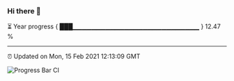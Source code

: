 ### Hi there 👋

⏳ Year progress { ███▁▁▁▁▁▁▁▁▁▁▁▁▁▁▁▁▁▁▁▁▁▁▁▁▁▁▁ } 12.47 %

---

⏰ Updated on Mon, 15 Feb 2021 12:13:09 GMT

![Progress Bar CI](https://github.com/liununu/liununu/workflows/Progress%20Bar%20CI/badge.svg)
